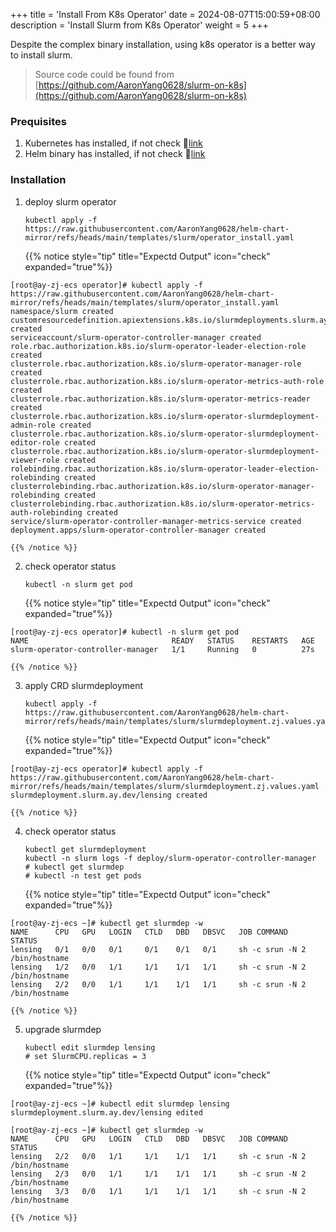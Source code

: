 +++
title = 'Install From K8s Operator'
date = 2024-08-07T15:00:59+08:00
description = 'Install Slurm from K8s Operator'
weight = 5
+++


Despite the complex binary installation, using k8s operator is a better way to install slurm.
> Source code could be found from [https://github.com/AaronYang0628/slurm-on-k8s](https://github.com/AaronYang0628/slurm-on-k8s)

### Prequisites
1. Kubernetes has installed, if not check 🔗[link](../../Installation/Binary/kubectl.md)
2. Helm binary has installed, if not check 🔗[link](../../Installation/Binary/helm.md)

### Installation
1. deploy slurm operator
    ```shell
    kubectl apply -f https://raw.githubusercontent.com/AaronYang0628/helm-chart-mirror/refs/heads/main/templates/slurm/operator_install.yaml
    ```
    {{% notice style="tip" title="Expectd Output" icon="check" expanded="true"%}}
```shell
[root@ay-zj-ecs operator]# kubectl apply -f https://raw.githubusercontent.com/AaronYang0628/helm-chart-mirror/refs/heads/main/templates/slurm/operator_install.yaml
namespace/slurm created
customresourcedefinition.apiextensions.k8s.io/slurmdeployments.slurm.ay.dev created
serviceaccount/slurm-operator-controller-manager created
role.rbac.authorization.k8s.io/slurm-operator-leader-election-role created
clusterrole.rbac.authorization.k8s.io/slurm-operator-manager-role created
clusterrole.rbac.authorization.k8s.io/slurm-operator-metrics-auth-role created
clusterrole.rbac.authorization.k8s.io/slurm-operator-metrics-reader created
clusterrole.rbac.authorization.k8s.io/slurm-operator-slurmdeployment-admin-role created
clusterrole.rbac.authorization.k8s.io/slurm-operator-slurmdeployment-editor-role created
clusterrole.rbac.authorization.k8s.io/slurm-operator-slurmdeployment-viewer-role created
rolebinding.rbac.authorization.k8s.io/slurm-operator-leader-election-rolebinding created
clusterrolebinding.rbac.authorization.k8s.io/slurm-operator-manager-rolebinding created
clusterrolebinding.rbac.authorization.k8s.io/slurm-operator-metrics-auth-rolebinding created
service/slurm-operator-controller-manager-metrics-service created
deployment.apps/slurm-operator-controller-manager created
```
    {{% /notice %}}

2. check operator status
    ```shell
    kubectl -n slurm get pod
    ```
    {{% notice style="tip" title="Expectd Output" icon="check" expanded="true"%}}
```shell
[root@ay-zj-ecs operator]# kubectl -n slurm get pod
NAME                                READY   STATUS    RESTARTS   AGE
slurm-operator-controller-manager   1/1     Running   0          27s
```
    {{% /notice %}}

3. apply CRD slurmdeployment 
    ```shell
    kubectl apply -f https://raw.githubusercontent.com/AaronYang0628/helm-chart-mirror/refs/heads/main/templates/slurm/slurmdeployment.zj.values.yaml
    ```
    {{% notice style="tip" title="Expectd Output" icon="check" expanded="true"%}}
```shell
[root@ay-zj-ecs operator]# kubectl apply -f https://raw.githubusercontent.com/AaronYang0628/helm-chart-mirror/refs/heads/main/templates/slurm/slurmdeployment.zj.values.yaml
slurmdeployment.slurm.ay.dev/lensing created
```
    {{% /notice %}}

4. check operator status
    ```shell
    kubectl get slurmdeployment
    kubectl -n slurm logs -f deploy/slurm-operator-controller-manager
    # kubectl get slurmdep
    # kubectl -n test get pods
    ```
    {{% notice style="tip" title="Expectd Output" icon="check" expanded="true"%}}
```shell
[root@ay-zj-ecs ~]# kubectl get slurmdep -w
NAME      CPU   GPU   LOGIN   CTLD   DBD   DBSVC   JOB COMMAND                     STATUS
lensing   0/1   0/0   0/1     0/1    0/1   0/1     sh -c srun -N 2 /bin/hostname   
lensing   1/2   0/0   1/1     1/1    1/1   1/1     sh -c srun -N 2 /bin/hostname   
lensing   2/2   0/0   1/1     1/1    1/1   1/1     sh -c srun -N 2 /bin/hostname   
```
    {{% /notice %}}

5. upgrade slurmdep 
    ```shell
    kubectl edit slurmdep lensing
    # set SlurmCPU.replicas = 3
    ```
    {{% notice style="tip" title="Expectd Output" icon="check" expanded="true"%}}
```shell
[root@ay-zj-ecs ~]# kubectl edit slurmdep lensing
slurmdeployment.slurm.ay.dev/lensing edited

[root@ay-zj-ecs ~]# kubectl get slurmdep -w
NAME      CPU   GPU   LOGIN   CTLD   DBD   DBSVC   JOB COMMAND                     STATUS
lensing   2/2   0/0   1/1     1/1    1/1   1/1     sh -c srun -N 2 /bin/hostname   
lensing   2/3   0/0   1/1     1/1    1/1   1/1     sh -c srun -N 2 /bin/hostname   
lensing   3/3   0/0   1/1     1/1    1/1   1/1     sh -c srun -N 2 /bin/hostname   
```
    {{% /notice %}}